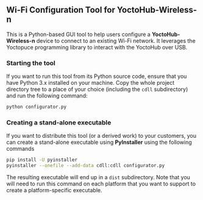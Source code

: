 
## Wi-Fi Configuration Tool for YoctoHub-Wireless-n

This is a Python-based GUI tool to help users configure 
a **YoctoHub-Wireless-n** device to connect to an
existing Wi-Fi network. It leverages the Yoctopuce 
programming library to interact with the YoctoHub 
over USB.

### Starting the tool

If you want to run this tool from its Python source code,
ensure that you have Python 3.x installed on your machine.
Copy the whole project directory tree to a place of your
choice (including the `cdll` subdirectory) and run the 
following command:

```bash
python configurator.py
```

### Creating a stand-alone executable

If you want to distribute this tool (or a derived work) 
to your customers, you can create a stand-alone executable 
using **PyInstaller** using the following commands

```bash
pip install -U pyinstaller
pyinstaller --onefile --add-data cdll:cdll configurator.py
```

The resulting executable will end up in a `dist` subdirectory. 
Note that you will need to run this command on each platform 
that you want to support to create a platform-specific executable. 
